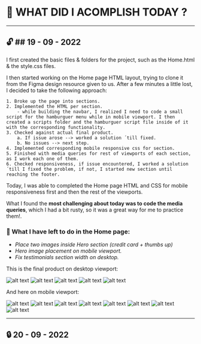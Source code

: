 # :crossed_flags: WHAT DID I ACOMPLISH TODAY ?

---

:unlock: ## 19 - 09 - 2022
---
I first created the basic files & folders for the project, such as the Home.html & the style.css files.

I then started working on the Home page HTML layout, trying to clone it from the Figma design resource given to us. After a few minutes a little lost, I decided to take the following approach:

    1. Broke up the page into sections.
    2. Implemented the HTML per section.
        - while building the navbar, I realized I need to code a small script for the hamburguer menu while in mobile viewport. I then created a scripts folder and the hamburguer script file inside of it with the corresponding functionality.
    3. Checked against actual final product.
        a. If issue arose --> worked a solution ´till fixed.
        b. No issues --> next step.
    4. Implemented corresponding mobile responsive css for section.
    5. Finished with media queries for rest of viewports of each section, as I work each one of them.
    6. Checked responsiveness, if issue encountered, I worked a solution ´till I fixed the problem, if not, I started new section until reaching the footer.

Today, I was able to completed the Home page HTML and CSS for mobile responsiveness first and then the rest of the viewports.

What I found the **most challenging about today was to code the media queries**, which I had a bit rusty, so it was a great way for me to practice them!.

### :memo: What I have left to do in the Home page:

- _Place two images inside Hero section (credit card + thumbs up)_
- _Hero image placement on mobile viewport._
- _Fix testimonials section width on desktop._

This is the final product on desktop viewport:

![alt text](./assets/readme-images/MidTerm_firstDay_1.png)
![alt text](./assets/readme-images/MidTerm_firstDay_2.png)
![alt text](./assets/readme-images/MidTerm_firstDay_3.png)
![alt text](./assets/readme-images/MidTerm_firstDay_4.png)
![alt text](./assets/readme-images/MidTerm_firstDay_5.png)

And here on mobile viewport:

![alt text](./assets/readme-images/Home_mobile_1.png)
![alt text](./assets/readme-images/burguer_active.png)
![alt text](./assets/readme-images/Home_mobile_2.png)
![alt text](./assets/readme-images/Home_mobile_3.png)
![alt text](./assets/readme-images/Home_mobile_4.png)
![alt text](./assets/readme-images/Home_mobile_5.png)
![alt text](./assets/readme-images/Home_mobile_6.png)
![alt text](./assets/readme-images/Home_mobile_7.png)

---

## :lock: 20 - 09 - 2022

